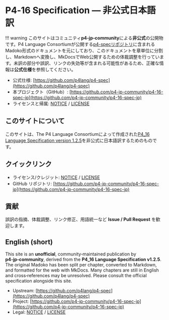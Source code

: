 # P4‑16 Specification — 非公式日本語訳

!!! warning
    このサイトはコミュニティ**p4‑jp‑community**による**非公式**の公開物です。P4 Language Consortiumが公開する[p4-specリポジトリ](https://github.com/p4lang/p4-spec/tree/main/p4-16/spec)に含まれるMadoko形式のドキュメントを元にしており、このドキュメントを章単位に分割し、Markdownへ変換し、MkDocsでWeb公開するための体裁調整を行っています。未訳の部分や誤訳、リンクの失効等が含まれる可能性があるため、正確な情報は**公式仕様**を参照してください。

- 公式仕様: [https://github.com/p4lang/p4-spec](https://github.com/p4lang/p4-spec)
- 本プロジェクト（GitHub）: [https://github.com/p4-jp-community/p4-16-spec-jp](https://github.com/p4-jp-community/p4-16-spec-jp)
- ライセンスと帰属: [NOTICE](notice.md) / [LICENSE](license.md)


## このサイトについて

このサイトは、The P4 Language Consortiumによって作成された[P4_16 Language Specification version 1.2.5](https://p4.org/wp-content/uploads/sites/53/2024/10/P4-16-spec-v1.2.5.html)を非公式に日本語訳するためのものです。

## クイックリンク

- ライセンス/クレジット: [NOTICE](notice.md) / [LICENSE](license.md)
- GitHub リポジトリ: [https://github.com/p4-jp-community/p4-16-spec-jp](https://github.com/p4-jp-community/p4-16-spec-jp)

## 貢献

誤訳の指摘、体裁調整、リンク修正、用語統一など **Issue / Pull Request** を歓迎します。

## English (short)

This site is an **unofficial**, community‑maintained publication by **p4‑jp‑community**, derived from the **P4_16 Language Specification v1.2.5**. The original Madoko has been split per chapter, converted to Markdown, and formatted for the web with MkDocs. Many chapters are still in English and cross‑references may be unresolved. Please consult the official specification alongside this site.

- Upstream: [https://github.com/p4lang/p4-spec](https://github.com/p4lang/p4-spec)
- Project: [https://github.com/p4-jp-community/p4-16-spec-jp](https://github.com/p4-jp-community/p4-16-spec-jp)
- Legal: [NOTICE](notice.md) / [LICENSE](license.md)
